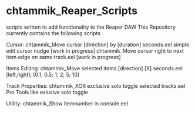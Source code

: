 # chtammik_Reaper_Scripts
scripts written to add functionality to the Reaper DAW
This Repository currently contains the following scripts

Cursor:
	chtammik_Move cursor [direction] by [duration] seconds.eel
		simple edit cursor nudge [work in progress]
	chtammik_Move cursor right to next item edge on same track.eel
		[work in progress]

Items Editing:
	chtammik_Move selected items [direction] [X] seconds.eel
		[left,right]; [0.1; 0.5; 1; 2; 5; 10]

Track Properties:
	chtammik_XOR exclusive solo toggle selected tracks.eel
		Pro Tools like exlusive solo toggle

Utility:
	chtammik_Show itemnumber in console.eel